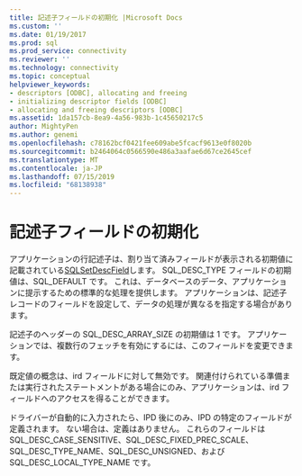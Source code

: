 ```yaml
---
title: 記述子フィールドの初期化 |Microsoft Docs
ms.custom: ''
ms.date: 01/19/2017
ms.prod: sql
ms.prod_service: connectivity
ms.reviewer: ''
ms.technology: connectivity
ms.topic: conceptual
helpviewer_keywords:
- descriptors [ODBC], allocating and freeing
- initializing descriptor fields [ODBC]
- allocating and freeing descriptors [ODBC]
ms.assetid: 1da157cb-8ea9-4a56-983b-1c45650217c5
author: MightyPen
ms.author: genemi
ms.openlocfilehash: c78162bcf0421fee609abe5fcacf9613e0f8020b
ms.sourcegitcommit: b2464064c0566590e486a3aafae6d67ce2645cef
ms.translationtype: MT
ms.contentlocale: ja-JP
ms.lasthandoff: 07/15/2019
ms.locfileid: "68138938"
---
```

# <a name="initialization-of-descriptor-fields"></a>記述子フィールドの初期化
アプリケーションの行記述子は、割り当て済みフィールドが表示される初期値に記載されている[SQLSetDescField](../../../odbc/reference/syntax/sqlsetdescfield-function.md)します。 SQL_DESC_TYPE フィールドの初期値は、SQL_DEFAULT です。 これは、データベースのデータ、アプリケーションに提示するための標準的な処理を提供します。 アプリケーションは、記述子レコードのフィールドを設定して、データの処理が異なるを指定する場合があります。  
  
 記述子のヘッダーの SQL_DESC_ARRAY_SIZE の初期値は 1 です。 アプリケーションでは、複数行のフェッチを有効にするには、このフィールドを変更できます。  
  
 既定値の概念は、ird フィールドに対して無効です。 関連付けられている準備または実行されたステートメントがある場合にのみ、アプリケーションは、ird フィールドへのアクセスを得ることができます。  
  
 ドライバーが自動的に入力されたら、IPD 後にのみ、IPD の特定のフィールドが定義されます。 ない場合は、定義はありません。 これらのフィールドは SQL_DESC_CASE_SENSITIVE、SQL_DESC_FIXED_PREC_SCALE、SQL_DESC_TYPE_NAME、SQL_DESC_UNSIGNED、および SQL_DESC_LOCAL_TYPE_NAME です。

